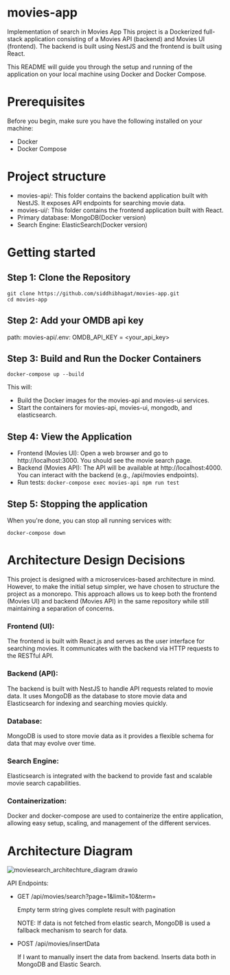 # movies-app
Implementation of search in Movies App
This project is a Dockerized full-stack application consisting of a Movies API (backend) and Movies UI (frontend). The backend is built using NestJS and the frontend is built using React.

This README will guide you through the setup and running of the application on your local machine using Docker and Docker Compose.

# Prerequisites
Before you begin, make sure you have the following installed on your machine:

- Docker
- Docker Compose

# Project structure
- movies-api/: This folder contains the backend application built with NestJS. It exposes API endpoints for searching movie data. 
- movies-ui/: This folder contains the frontend application built with React.
- Primary database: MongoDB(Docker version)
- Search Engine: ElasticSearch(Docker version)

# Getting started
## Step 1: Clone the Repository
```
git clone https://github.com/siddhibhagat/movies-app.git
cd movies-app
```

## Step 2: Add your OMDB api key
path: movies-api/.env: OMDB_API_KEY = <your_api_key>

## Step 3: Build and Run the Docker Containers
```
docker-compose up --build
```

This will:
- Build the Docker images for the movies-api and movies-ui services.
- Start the containers for movies-api, movies-ui, mongodb, and elasticsearch.
## Step 4: View the Application
- Frontend (Movies UI): Open a web browser and go to http://localhost:3000. You should see the movie search page.
- Backend (Movies API): The API will be available at http://localhost:4000. You can interact with the backend (e.g., /api/movies endpoints).
- Run tests: ```docker-compose exec movies-api npm run test```
## Step 5: Stopping the application
When you're done, you can stop all running services with:

```
docker-compose down
```
# Architecture Design Decisions
This project is designed with a microservices-based architecture in mind. However, to make the initial setup simpler, we have chosen to structure the project as a monorepo. This approach allows us to keep both the frontend (Movies UI) and backend (Movies API) in the same repository while still maintaining a separation of concerns.

### Frontend (UI):

The frontend is built with React.js and serves as the user interface for searching movies.
It communicates with the backend via HTTP requests to the RESTful API.
### Backend (API):

The backend is built with NestJS to handle API requests related to movie data.
It uses MongoDB as the database to store movie data and Elasticsearch for indexing and searching movies quickly.
### Database:

MongoDB is used to store movie data as it provides a flexible schema for data that may evolve over time.
### Search Engine:

Elasticsearch is integrated with the backend to provide fast and scalable movie search capabilities.
### Containerization:

Docker and docker-compose are used to containerize the entire application, allowing easy setup, scaling, and management of the different services.

# Architecture Diagram
![moviesearch_architechture_diagram drawio](https://github.com/user-attachments/assets/9f6585df-bda6-4d0c-af09-839169bb4083)


API Endpoints:
- GET /api/movies/search?page=1&limit=10&term=
  
  Empty term string gives complete result with pagination
  
  NOTE: If data is not fetched from elastic search, MongoDB is used a fallback mechanism to search for data.
  
- POST /api/movies/insertData
  
  If I want to manually insert the data from backend. Inserts data both in MongoDB and Elastic Search.


